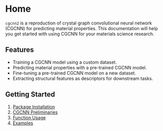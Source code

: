 # Home

`cgcnn2` is a reproduction of crystal graph convolutional neural network (CGCNN) for predicting material properties. This documentation will help you get started with using CGCNN for your materials science research.

## Features

- Training a CGCNN model using a custom dataset.
- Predicting material properties with a pre-trained CGCNN model.
- Fine-tuning a pre-trained CGCNN model on a new dataset.
- Extracting structural features as descriptors for downstream tasks.

## Getting Started

1. [Package Installation](1_installation.md)
1. [CGCNN Preliminaries](2_cgcnn.md)
1. [Function Usage](3_usage.md)
1. [Examples](4_examples.md)
